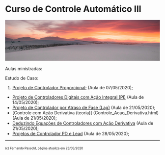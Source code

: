 # Curso de Controle Automático III

![cason-asher-Ur7Efx8lBjs-unsplash.jpg](cason-asher-Ur7Efx8lBjs-unsplash.jpg)

Aulas ministradas:

Estudo de Caso:

1. [Projeto de Controlador Proporcional;](aula_07_05_2020.html) (Aula de 07/05/2020);
* [Projeto de Controladores Digitais com Ação Integral (PI)](aula_14_05_2020.html) (Aula de 14/05/2020);
* [Projeto de Controlador por Atraso de Fase (Lag)](controlador_Lag.html) (Aula de 21/05/2020);
* [Controle com Ação Derivativa (teoria)] (Controle_Acao_Derivativa.html) (Aula de 21/05/2020);
* [Deduzindo Equações de Controladores com Ação Derivativa](pd_plus_filtro.pdf) (Aula de 21/05/2020);
* [Projetos de Controlador PD e Lead](projeto_PD_lead_2020.html) (Aula de 28/05/2020);


---

<font size="1"> (c) Fernando Passold, página atualiza em 28/05/2020 </font>